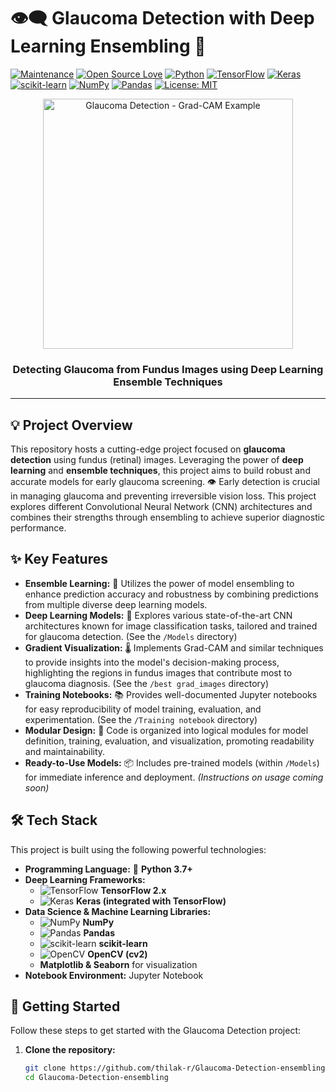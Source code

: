 # 👁️‍🗨️ Glaucoma Detection with Deep Learning Ensembling 🚀

[![Maintenance](https://img.shields.io/badge/Maintained%3F-yes-green.svg)](https://github.com/thilak-r/Glaucoma-Detection-ensembling/graphs/commit-activity)
[![Open Source Love](https://badges.frapsoft.com/os/v1/open-source.svg?v=103)](https://opensource.org/)
[![Python](https://img.shields.io/badge/Python-3.7+-blue.svg?logo=python&logoColor=white)](https://www.python.org/)
[![TensorFlow](https://img.shields.io/badge/TensorFlow-2.x-orange.svg?logo=tensorflow&logoColor=white)](https://www.tensorflow.org/)
[![Keras](https://img.shields.io/badge/Keras-2.x-red.svg?logo=keras&logoColor=white)](https://keras.io/)
[![scikit-learn](https://img.shields.io/badge/scikit--learn-1.0+-blueviolet.svg?logo=scikit-learn&logoColor=white)](https://scikit-learn.org/)
[![NumPy](https://img.shields.io/badge/NumPy-1.20+-green.svg?logo=numpy&logoColor=white)](https://numpy.org/)
[![Pandas](https://img.shields.io/badge/Pandas-1.3+-purple.svg?logo=pandas&logoColor=white)](https://pandas.pydata.org/)
[![License: MIT](https://img.shields.io/badge/License-MIT-yellow.svg)](https://opensource.org/licenses/MIT)

<p align="center">
  <img src="https://raw.githubusercontent.com/thilak-r/Glaucoma-Detection-ensembling/main/best%20grad_images/positive_gradcam_image_11.png" width="400" alt="Glaucoma Detection - Grad-CAM Example">
</p>

<h3 align="center">Detecting Glaucoma from Fundus Images using Deep Learning Ensemble Techniques </h3>

---

## 💡 Project Overview

This repository hosts a cutting-edge project focused on **glaucoma detection** using fundus (retinal) images. Leveraging the power of **deep learning** and **ensemble techniques**, this project aims to build robust and accurate models for early glaucoma screening. 👁️ Early detection is crucial in managing glaucoma and preventing irreversible vision loss. This project explores different Convolutional Neural Network (CNN) architectures and combines their strengths through ensembling to achieve superior diagnostic performance.

## ✨ Key Features

* **Ensemble Learning:** 🤖  Utilizes the power of model ensembling to enhance prediction accuracy and robustness by combining predictions from multiple diverse deep learning models.
* **Deep Learning Models:** 🧠 Explores various state-of-the-art CNN architectures known for image classification tasks, tailored and trained for glaucoma detection. (See the `/Models` directory)
* **Gradient Visualization:** 🌡️ Implements Grad-CAM and similar techniques to provide insights into the model's decision-making process, highlighting the regions in fundus images that contribute most to glaucoma diagnosis. (See the `/best grad_images` directory)
* **Training Notebooks:** 📚  Provides well-documented Jupyter notebooks for easy reproducibility of model training, evaluation, and experimentation. (See the `/Training notebook` directory)
* **Modular Design:** 🧱 Code is organized into logical modules for model definition, training, evaluation, and visualization, promoting readability and maintainability.
* **Ready-to-Use Models:** 📦 Includes pre-trained models (within `/Models`) for immediate inference and deployment. *(Instructions on usage coming soon)*

## 🛠️ Tech Stack

This project is built using the following powerful technologies:

* **Programming Language:**  🐍 **Python 3.7+**
* **Deep Learning Frameworks:**
    * <img src="https://img.shields.io/badge/TensorFlow-2.x-orange.svg?logo=tensorflow&logoColor=white" alt="TensorFlow"/> **TensorFlow 2.x**
    * <img src="https://img.shields.io/badge/Keras-2.x-red.svg?logo=keras&logoColor=white" alt="Keras"/> **Keras (integrated with TensorFlow)**
* **Data Science & Machine Learning Libraries:**
    * <img src="https://img.shields.io/badge/NumPy-1.20+-green.svg?logo=numpy&logoColor=white" alt="NumPy"/> **NumPy**
    * <img src="https://img.shields.io/badge/Pandas-1.3+-purple.svg?logo=pandas&logoColor=white" alt="Pandas"/> **Pandas**
    * <img src="https://img.shields.io/badge/scikit--learn-1.0+-blueviolet.svg?logo=scikit-learn&logoColor=white" alt="scikit-learn"/> **scikit-learn**
    * <img src="https://img.shields.io/badge/OpenCV-4.x-yellowgreen.svg?logo=opencv&logoColor=white" alt="OpenCV"/> **OpenCV (cv2)**
    * **Matplotlib & Seaborn** for visualization
* **Notebook Environment:**  Jupyter Notebook

## 🚀 Getting Started

Follow these steps to get started with the Glaucoma Detection project:

1. **Clone the repository:**

   ```bash
   git clone https://github.com/thilak-r/Glaucoma-Detection-ensembling.git
   cd Glaucoma-Detection-ensembling
